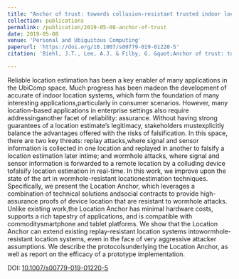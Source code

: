 ```yaml
---
title: "Anchor of trust: towards collusion-resistant trusted indoor location for enterprise and industrial use"
collection: publications
permalink: /publication/2019-05-08-anchor-of-trust
date: 2019-05-08
venue: 'Personal and Ubiquitous Computing'
paperurl: 'https://doi.org/10.1007/s00779-019-01220-5'
citation: 'Biehl, J.T., Lee, A.J. & Filby, G. &quot;Anchor of trust: towards collusion-resistant trusted indoor location for enterprise and industrial use&quot;. <i>Pers Ubiquit Comput</i> (2019).'

---
```

Reliable location estimation has been a key enabler of many applications in the UbiComp space. Much progress has been madeon the development of accurate of indoor location systems, which form the foundation of many interesting applications,particularly in consumer scenarios. However, many location-based applications in enterprise settings also require addressinganother facet of reliability: assurance. Without having strong guarantees of a location estimate’s legitimacy, stakeholders mustexplicitly balance the advantages offered with the risks of falsification. In this space, there are two key threats: replay attacks,where signal and sensor information is collected in one location and replayed in another to falsify a location estimation later intime; and wormhole attacks, where signal and sensor information is forwarded to a remote location by a colluding device tofalsify location estimation in real-time. In this work, we improve upon the state of the art in wormhole-resistant locationestimation techniques. Specifically, we present the Location Anchor, which leverages a combination of technical solutions andsocial contracts to provide high-assurance proofs of device location that are resistant to wormhole attacks. Unlike existing work,the Location Anchor has minimal hardware costs, supports a rich tapestry of applications, and is compatible with commoditysmartphone and tablet platforms. We show that the Location Anchor can extend existing replay-resistant location systems intowormhole-resistant location systems, even in the face of very aggressive attacker assumptions. We describe the protocolsunderlying the Location Anchor, as well as report on the efficacy of a prototype implementation.

DOI: [10.1007/s00779-019-01220-5](https://doi.org/10.1007/s00779-019-01220-5)
